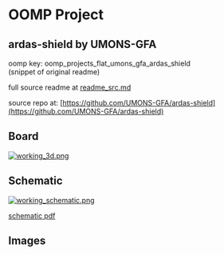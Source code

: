 # OOMP Project  
## ardas-shield  by UMONS-GFA  
  
oomp key: oomp_projects_flat_umons_gfa_ardas_shield  
(snippet of original readme)  
  
  
  full source readme at [readme_src.md](readme_src.md)  
  
source repo at: [https://github.com/UMONS-GFA/ardas-shield](https://github.com/UMONS-GFA/ardas-shield)  
## Board  
  
[![working_3d.png](working_3d_600.png)](working_3d.png)  
## Schematic  
  
[![working_schematic.png](working_schematic_600.png)](working_schematic.png)  
  
[schematic pdf](working_schematic.pdf)  
## Images  
